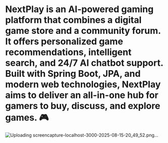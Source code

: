 # NextPlay is an AI-powered gaming platform that combines a digital game store and a community forum. It offers personalized game recommendations, intelligent search, and 24/7 AI chatbot support. Built with Spring Boot, JPA, and modern web technologies, NextPlay aims to deliver an all-in-one hub for gamers to buy, discuss, and explore games. 🎮
![Uploading screencapture-localhost-3000-2025-08-15-20_49_52.png…]()
